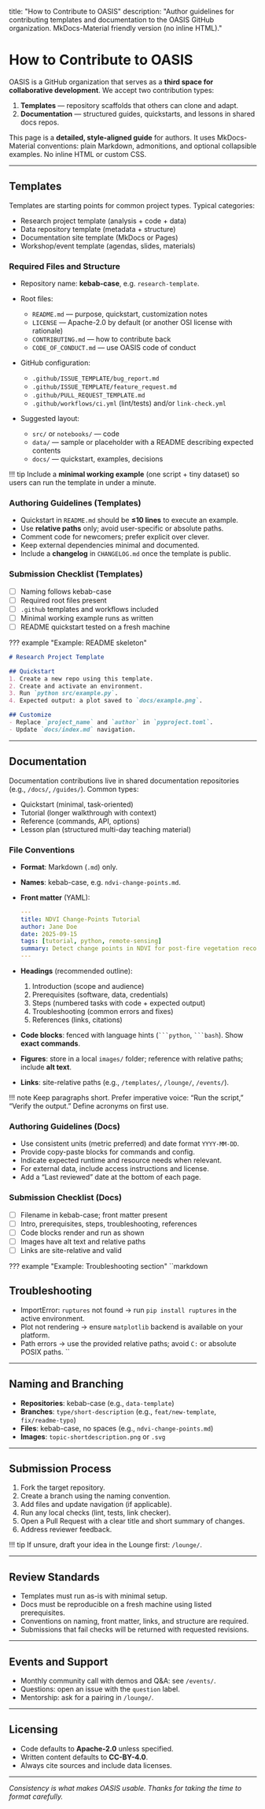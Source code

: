 title: "How to Contribute to OASIS"
description: "Author guidelines for contributing templates and documentation to the OASIS GitHub organization. MkDocs-Material friendly version (no inline HTML)."

# How to Contribute to OASIS

OASIS is a GitHub organization that serves as a **third space for collaborative development**. We accept two contribution types:

1. **Templates** — repository scaffolds that others can clone and adapt.
2. **Documentation** — structured guides, quickstarts, and lessons in shared docs repos.

This page is a **detailed, style-aligned guide** for authors. It uses MkDocs-Material conventions: plain Markdown, admonitions, and optional collapsible examples. No inline HTML or custom CSS.

---

## Templates

Templates are starting points for common project types. Typical categories:

* Research project template (analysis + code + data)
* Data repository template (metadata + structure)
* Documentation site template (MkDocs or Pages)
* Workshop/event template (agendas, slides, materials)

### Required Files and Structure

* Repository name: **kebab-case**, e.g. `research-template`.
* Root files:

  * `README.md` — purpose, quickstart, customization notes
  * `LICENSE` — Apache-2.0 by default (or another OSI license with rationale)
  * `CONTRIBUTING.md` — how to contribute back
  * `CODE_OF_CONDUCT.md` — use OASIS code of conduct
* GitHub configuration:

  * `.github/ISSUE_TEMPLATE/bug_report.md`
  * `.github/ISSUE_TEMPLATE/feature_request.md`
  * `.github/PULL_REQUEST_TEMPLATE.md`
  * `.github/workflows/ci.yml` (lint/tests) and/or `link-check.yml`
* Suggested layout:

  * `src/` or `notebooks/` — code
  * `data/` — sample or placeholder with a README describing expected contents
  * `docs/` — quickstart, examples, decisions

!!! tip
Include a **minimal working example** (one script + tiny dataset) so users can run the template in under a minute.

### Authoring Guidelines (Templates)

* Quickstart in `README.md` should be **≤10 lines** to execute an example.
* Use **relative paths** only; avoid user-specific or absolute paths.
* Comment code for newcomers; prefer explicit over clever.
* Keep external dependencies minimal and documented.
* Include a **changelog** in `CHANGELOG.md` once the template is public.

### Submission Checklist (Templates)

* [ ] Naming follows kebab-case
* [ ] Required root files present
* [ ] `.github` templates and workflows included
* [ ] Minimal working example runs as written
* [ ] README quickstart tested on a fresh machine

??? example "Example: README skeleton"
````markdown
# Research Project Template

## Quickstart
1. Create a new repo using this template.
2. Create and activate an environment.
3. Run `python src/example.py`.
4. Expected output: a plot saved to `docs/example.png`.

## Customize
- Replace `project_name` and `author` in `pyproject.toml`.
- Update `docs/index.md` navigation.
````

---

## Documentation

Documentation contributions live in shared documentation repositories (e.g., `/docs/`, `/guides/`). Common types:

* Quickstart (minimal, task-oriented)
* Tutorial (longer walkthrough with context)
* Reference (commands, API, options)
* Lesson plan (structured multi-day teaching material)

### File Conventions

* **Format**: Markdown (`.md`) only.

* **Names**: kebab-case, e.g. `ndvi-change-points.md`.

* **Front matter** (YAML):

  ```yaml
  ---
  title: NDVI Change-Points Tutorial
  author: Jane Doe
  date: 2025-09-15
  tags: [tutorial, python, remote-sensing]
  summary: Detect change points in NDVI for post-fire vegetation recovery.
  ---
  ```

* **Headings** (recommended outline):

  1. Introduction (scope and audience)
  2. Prerequisites (software, data, credentials)
  3. Steps (numbered tasks with code + expected output)
  4. Troubleshooting (common errors and fixes)
  5. References (links, citations)

* **Code blocks**: fenced with language hints (` ```python `, ` ```bash `). Show **exact commands**.

* **Figures**: store in a local `images/` folder; reference with relative paths; include **alt text**.

* **Links**: site-relative paths (e.g., `/templates/`, `/lounge/`, `/events/`).

!!! note
Keep paragraphs short. Prefer imperative voice: “Run the script,” “Verify the output.” Define acronyms on first use.

### Authoring Guidelines (Docs)

* Use consistent units (metric preferred) and date format `YYYY-MM-DD`.
* Provide copy-paste blocks for commands and config.
* Indicate expected runtime and resource needs when relevant.
* For external data, include access instructions and license.
* Add a “Last reviewed” date at the bottom of each page.

### Submission Checklist (Docs)

* [ ] Filename in kebab-case; front matter present
* [ ] Intro, prerequisites, steps, troubleshooting, references
* [ ] Code blocks render and run as shown
* [ ] Images have alt text and relative paths
* [ ] Links are site-relative and valid

??? example "Example: Troubleshooting section"
``markdown
## Troubleshooting
- ImportError: `ruptures` not found → run `pip install ruptures` in the active environment.
- Plot not rendering → ensure `matplotlib` backend is available on your platform.
- Path errors → use the provided relative paths; avoid `C:` or absolute POSIX paths.
``

---

## Naming and Branching

* **Repositories**: kebab-case (e.g., `data-template`)
* **Branches**: `type/short-description` (e.g., `feat/new-template`, `fix/readme-typo`)
* **Files**: kebab-case, no spaces (e.g., `ndvi-change-points.md`)
* **Images**: `topic-shortdescription.png` or `.svg`

---

## Submission Process

1. Fork the target repository.
2. Create a branch using the naming convention.
3. Add files and update navigation (if applicable).
4. Run any local checks (lint, tests, link checker).
5. Open a Pull Request with a clear title and short summary of changes.
6. Address reviewer feedback.

!!! tip
If unsure, draft your idea in the Lounge first: `/lounge/`.

---

## Review Standards

* Templates must run as-is with minimal setup.
* Docs must be reproducible on a fresh machine using listed prerequisites.
* Conventions on naming, front matter, links, and structure are required.
* Submissions that fail checks will be returned with requested revisions.

---

## Events and Support

* Monthly community call with demos and Q&A: see `/events/`.
* Questions: open an issue with the `question` label.
* Mentorship: ask for a pairing in `/lounge/`.

---

## Licensing

* Code defaults to **Apache-2.0** unless specified.
* Written content defaults to **CC-BY-4.0**.
* Always cite sources and include data licenses.

---

*Consistency is what makes OASIS usable. Thanks for taking the time to format carefully.*
